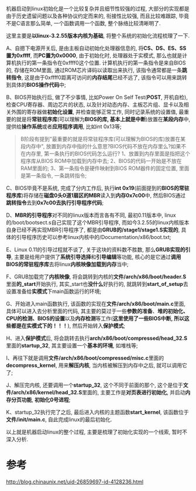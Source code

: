 机器启动到linux初始化是一个比较复杂并且细节性较强的过程, 大部分的实现都是由于历史遗留问题以及各种协议约定而来的, 衔接性比较强, 而且比较难跟踪, 毕竟不是C语言那么简单, 一个函数调用一个函数, 整个脉络比较清晰明了. 

这里主要是**以linux-3.2.55版本内核为基础**, 将整个系统的初始化流程梳理了一下. 

A、自摁下电源开关后, 是由主板自动初始化处理器信息的, 将**CS、DS、ES、SS置为0xffff**, 而**PC置为0x0000**, 由于初始化时, 处理器处于实模式, 那么也就是计算机执行的第一条指令在0xffff0这个位置. 计算机执行的第一条指令是来自BIOS的, 存储在ROM里面, 通过ROM芯片译码以读取出来执行, 该指令通常都是一条**跳转指令**, 这是由于0xffff0距离可访问的**内存结尾**已经不远了, 该指令可以用来跳转到具体的**BIOS操作代码**中; 

B、BIOS开始执行后, 做了不少事情, 比如Power On Self Test(**POST**, 开机自检), 检查CPU寄存器、周边芯片的状态, 以及针对动态内存、主板芯片组、显卡以及相关外围的寄存器做**初始化设置**, 并检查能够正常工作, 同时记录系统的设置值, 最重要的就是将**常驻程序库**(可以理解为**BIOS的库, 基本上就是中断**)放置在**某段内存**中, 提供给**操作系统**或者**应用程序调用**, 比如int 0x13等; 

> B阶段有提到"最重要的就是将常驻程序库(可以理解为BIOS的库)放置在某段内存中", 放置到内存中指的什么意思?BIOS代码不放在内存里么?如果不在内存里, 第一条执行的BIOS代码怎么运行?
> 1、放置到内存里面是指把这个程序库从BIOS ROM中加载到内存中去; 
> 2、BIOS的代码一开始是不放在RAM里面的; 
> 3、第一条指令是硬件映射到BIOS ROM器件的固定位置, 里面是第一条指令, 一条跳转指令; 

C、BIOS毕竟不是系统, 完成了分内工作后, 执行**int 0x19**(前面提到的**BIOS的常驻程序库**)将存储在**磁盘0头0道1扇区的MBR**读入到**内存0x7c00**中, 然后BIOS通过**跳转指令**去到**0x7c00去执行引导程序代码**; 

D、**MBR的引导程序**对不同的linux版本而言各有不同, 最初0.11版本中, linux的/boot/bootsect.s自己实现了这个MBR引导程序, 而如今3.2.55的linux内核版本自身已经不再实现MBR引导程序了, 都是由**GRUB的/stage1/stage1.S实现的**, 具体的引导程序历史可以参考linux内核中的/Documentation/x86/boot.txt; 

E、Linux 0.11的引导过程就不谈了, 关于这块的资料数不胜数, 那么**GRUB实现的引导**, 主要是给用户提供了**系统引导选择**和**引导编辑**等功能, 核心的是它通过**调用BIOS的常驻程序库**去将linux**内核映像加载到内存**当中; 

F、GRUB加载完了**内核映像**, 将会跳转到内核的**文件/arch/x86/boot/header.S**里面**的\_start**开始执行, 其实\_start也**没什么**好执行的, 就跳转到**start\_of\_setup**去设置准备给**实模式**下main函数运行的环境; 

G、开始进入main函数执行, 该函数的实现在**文件/arch/x86/boot/main.c**里面, 具体可以进入去分析里面的代码, 其主要的莫过于一些**参数的准备**、**堆的初始化、CPU的检测、BIOS的设置**以及**内存检测**等工作(**这里使用了一些BIOS中断, 所以这些都是在实模式下的！！！**), 然后开始转入**保护模式**; 

H、进入**保护模式**后, 将会跳转去执行**arch/x86/boot/compressed/head\_32.S**里面的**startup\_32**, 其主要设置一个**基本的环境**, 如堆栈等; 

I、再往下就是调用**文件/arch/x86/boot/compressed/misc.c**里面的**decompress\_kernel**, 用来**解压内核**, 当内核被解压到内存中之后, 就可以调用它了; 

J、解压完内核, 还要调用一个**startup\_32**, 这个不同于前面的那个, 这个是位于**文件/arch/x86/kernel/head\_32.S**里面的, 主要工作是**对页表进行初始化**, 并启动**内存分页功能**, **初始化0号进程**; 

K、startup\_32执行完了之后, 最后进入内核的主题函数**start\_kernel**, 该函数位于**文件/init/main.c**, 自此完成linux的最后初始化. 

以上就是机器启动linux的整个过程, 主要是梳理了初始化实现的一个线索, 暂时不深入分析. 

# 参考

http://blog.chinaunix.net/uid-26859697-id-4128236.html